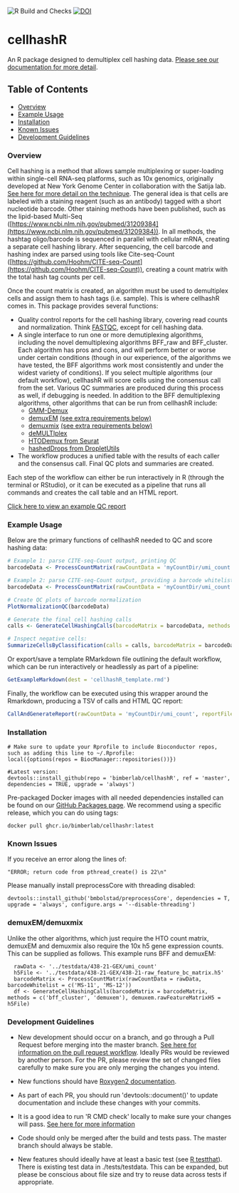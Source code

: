 ![R Build and Checks](https://github.com/BimberLab/cellhashR/workflows/R%20Build%20and%20Checks/badge.svg)
[![DOI](https://zenodo.org/badge/317274382.svg)](https://zenodo.org/badge/latestdoi/317274382)

# cellhashR
An R package designed to demultiplex cell hashing data. [Please see our documentation for more detail](https://bimberlab.github.io/cellhashR/).

## Table of Contents
* [Overview](#overview)
* [Example Usage](#example)
* [Installation](#installation)
* [Known Issues](#issues)
* [Development Guidelines](#developers)


### <a name = "overview">Overview</a>

Cell hashing is a method that allows sample multiplexing or super-loading within single-cell RNA-seq platforms, such as 10x genomics, originally developed at New York Genome Center in collaboration with the Satija lab. [See here for more detail on the technique](https://cite-seq.com/cell-hashing/). The general idea is that cells are labeled with a staining reagent (such as an antibody) tagged with a short nucleotide barcode. Other staining methods have been published, such as the lipid-based Multi-Seq ([https://www.ncbi.nlm.nih.gov/pubmed/31209384](https://www.ncbi.nlm.nih.gov/pubmed/31209384)).  In all methods, the hashtag oligo/barcode is sequenced in parallel with cellular mRNA, creating a separate cell hashing library. After sequencing, the cell barcode and hashing index are parsed using tools like Cite-seq-Count ([https://github.com/Hoohm/CITE-seq-Count](https://github.com/Hoohm/CITE-seq-Count)), creating a count matrix with the total hash tag counts per cell. 

Once the count matrix is created, an algorithm must be used to demultiplex cells and assign them to hash tags (i.e. sample). This is where cellhashR comes in. This package provides several functions:
- Quality control reports for the cell hashing library, covering read counts and normalization. Think [FASTQC](https://www.bioinformatics.babraham.ac.uk/projects/fastqc/), except for cell hashing data.
- A single interface to run one or more demutiplexing algorithms, including the novel demultiplexing algorithms BFF_raw and BFF_cluster.  Each algorithm has pros and cons, and will perform better or worse under certain conditions (though in our experience, of the algorithms we have tested, the BFF algorithms work most consistently and under the widest variety of conditions). If you select multiple algorithms (our default workflow), cellhashR will score cells using the consensus call from the set. Various QC summaries are produced during this process as well, if debugging is needed.  In addition to the BFF demultiplexing algorithms, other algorithms that can be run from cellhashR include:
    - [GMM-Demux](https://github.com/CHPGenetics/GMM-Demux)
    - [demuxEM](https://github.com/klarman-cell-observatory/demuxEM) [(see extra requirements below)](#demuxEM)
    - [demuxmix](https://github.com/huklein/demuxmix) [(see extra requirements below)](#demuxmix)
    - [deMULTIplex](https://github.com/chris-mcginnis-ucsf/MULTI-seq)
    - [HTODemux from Seurat](https://satijalab.org/seurat/v3.1/hashing_vignette.html)
    - [hashedDrops from DropletUtils](https://github.com/MarioniLab/DropletUtils)
- The workflow produces a unified table with the results of each caller and the consensus call. Final QC plots and summaries are created. 

Each step of the workflow can either be run interactively in R (through the terminal or RStudio), or it can be executed as a pipeline that runs all commands and creates the call table and an HTML report. 

[Click here to view an example QC report](https://bimberlab.github.io/cellhashR/articles/V01-QC-example.html)

### <a name="example">Example Usage</a>

Below are the primary functions of cellhashR needed to QC and score hashing data:
```r
# Example 1: parse CITE-seq-Count output, printing QC
barcodeData <- ProcessCountMatrix(rawCountData = 'myCountDir/umi_count', minCountPerCell = 5)

# Example 2: parse CITE-seq-Count output, providing a barcode whitelist. 
barcodeData <- ProcessCountMatrix(rawCountData = 'myCountDir/umi_count', minCountPerCell = 5, barcodeWhitelist = c('HTO-1', 'HTO-2', 'HTO-3', 'HTO-4', 'HTO-6'))

# Create QC plots of barcode normalization
PlotNormalizationQC(barcodeData)

# Generate the final cell hashing calls
calls <- GenerateCellHashingCalls(barcodeMatrix = barcodeData, methods = c('multiseq', 'htodemux'))

# Inspect negative cells:
SummarizeCellsByClassification(calls = calls, barcodeMatrix = barcodeData)


```

Or export/save a template RMarkdown file outlining the default workflow, which can be run interactively or headlessly as part of a pipeline:
 
```r
GetExampleMarkdown(dest = 'cellhashR_template.rmd')
```

Finally, the workflow can be executed using this wrapper around the Rmarkdown, producing a TSV of calls and HTML QC report:
 
```r
CallAndGenerateReport(rawCountData = 'myCountDir/umi_count', reportFile = 'report.html', callFile = 'calls.txt', barcodeWhitelist = c('HTO-1', 'HTO-2', 'HTO-3'), title = 'Cell Hashing For Experiment 1')
```
### <a name="installation">Installation</a>

```{r}
# Make sure to update your Rprofile to include Bioconductor repos, such as adding this line to ~/.Rprofile:
local({options(repos = BiocManager::repositories())})

#Latest version:
devtools::install_github(repo = 'bimberlab/cellhashR', ref = 'master', dependencies = TRUE, upgrade = 'always')
```
    
Pre-packaged Docker images with all needed dependencies installed can be found on our [GitHub Packages page](https://github.com/orgs/BimberLab/packages/container/package/cellhashr). We recommend using a specific release, which you can do using tags:    

```
docker pull ghcr.io/bimberlab/cellhashr:latest
```

### <a name="issues">Known Issues</a>

If you receive an error along the lines of:
```
"ERROR; return code from pthread_create() is 22\n"
```
Please manually install preprocessCore with threading disabled:
```
devtools::install_github('bmbolstad/preprocessCore', dependencies = T, upgrade = 'always', configure.args = '--disable-threading')
```


### <a name="demuxEM">demuxEM/demuxmix</a>

Unlike the other algorithms, which just require the HTO count matrix, demuxEM and demuxmix also require the 10x h5 gene expression counts. This can be supplied as follows. This example runs BFF and demuxEM:
```
  rawData <- '../testdata/438-21-GEX/umi_count'
  h5File <- '../testdata/438-21-GEX/438-21-raw_feature_bc_matrix.h5'
  barcodeMatrix <- ProcessCountMatrix(rawCountData = rawData, barcodeWhitelist = c('MS-11', 'MS-12'))
  df <- GenerateCellHashingCalls(barcodeMatrix = barcodeMatrix, methods = c('bff_cluster', 'demuxem'), demuxem.rawFeatureMatrixH5 = h5File)
```

### <a name="developers">Development Guidelines</a>

* New development should occur on a branch, and go through a Pull Request before merging into the master branch.  [See here for information on the pull request workflow](https://guides.github.com/introduction/flow/).  Ideally PRs would be reviewed by another person.  For the PR, please review the set of changed files carefully to make sure you are only merging the changes you intend.   

* New functions should have [Roxygen2 documentation](https://kbroman.org/pkg_primer/pages/docs.html).

* As part of each PR, you should run 'devtools::document()' to update documentation and include these changes with your commits.

* It is a good idea to run 'R CMD check' locally to make sure your changes will pass.  [See here for more information](http://r-pkgs.had.co.nz/check.html)

* Code should only be merged after the build and tests pass.  The master branch should always be stable.

* New features should ideally have at least a basic test (see [R testthat](http://r-pkgs.had.co.nz/tests.html)).  There is existing test data in ./tests/testdata.  This can be expanded, but please be conscious about file size and try to reuse data across tests if appropriate.



